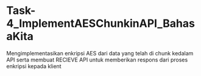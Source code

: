 # Task-4_ImplementAESChunkinAPI_BahasaKita
Mengimplementasikan enkripsi AES dari data yang telah di chunk kedalam API serta membuat RECIEVE API untuk memberikan respons dari proses enkripsi kepada klient